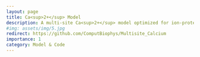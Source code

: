 ```yaml
---
layout: page
title: Ca<sup>2+</sup> Model
description: A multi-site Ca<sup>2+</sup> model optimized for ion-protein interactions, to be used with the CHARMM force field
#img: assets/img/5.jpg
redirect: https://github.com/ComputBiophys/Multisite_Calcium
importance: 1
category: Model & Code
---
```



